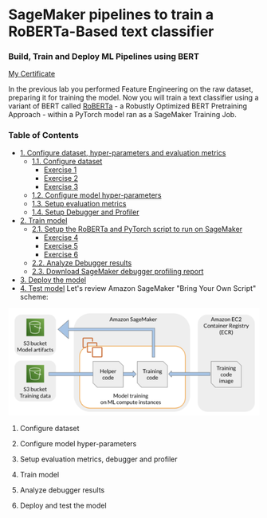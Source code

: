 # SageMaker pipelines to train a RoBERTa-Based text classifier

### Build, Train and Deploy ML Pipelines using BERT

[My Certificate](https://www.coursera.org/account/accomplishments/certificate/JTLDR3DE4UNJ)

In the previous lab you performed Feature Engineering on the raw dataset, preparing it for training the model. Now you will train a text classifier using a variant of BERT called [RoBERTa](https://arxiv.org/abs/1907.11692) - a Robustly Optimized BERT Pretraining Approach - within a PyTorch model ran as a SageMaker Training Job.

### Table of Contents

- [1. Configure dataset, hyper-parameters and evaluation metrics](#c2w2-1.)
  - [1.1. Configure dataset](#c2w2-1.1.)
    - [Exercise 1](#c2w2-ex-1)
    - [Exercise 2](#c2w2-ex-2)
    - [Exercise 3](#c2w2-ex-3)
  - [1.2. Configure model hyper-parameters](#c2w2-1.2.)
  - [1.3. Setup evaluation metrics](#c2w2-1.3.)
  - [1.4. Setup Debugger and Profiler](#c2w2-1.4.)
- [2. Train model](#c2w2-2.)
  - [2.1. Setup the RoBERTa and PyTorch script to run on SageMaker](#c2w2-2.1.)
    - [Exercise 4](#c2w2-ex-4)
    - [Exercise 5](#c2w2-ex-5)
    - [Exercise 6](#c2w2-ex-6)
  - [2.2. Analyze Debugger results](#c2w2-2.2.)
  - [2.3. Download SageMaker debugger profiling report](#c2w2-2.3.)
- [3. Deploy the model](#c2w2-3.)
- [4. Test model](#c2w2-4.)
Let's review Amazon SageMaker "Bring Your Own Script" scheme:

![](images/sagemaker_scriptmode.png)


1. Configure dataset

2. Configure model hyper-parameters

3. Setup evaluation metrics, debugger and profiler

4. Train model

5. Analyze debugger results

6. Deploy and test the model
